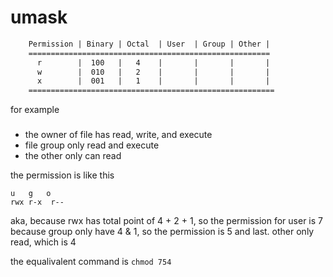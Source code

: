 # umask

```txt
    Permission | Binary | Octal  | User  | Group | Other |
    ======================================================
      r        |  100   |   4    |       |       |       |
      w        |  010   |   2    |       |       |       |
      x        |  001   |   1    |       |       |       |
    =======================================================
```

for example
###
- the owner of file has read, write, and execute
- file group only read and execute
- the other only can read

the permission is like this
```
u   g   o
rwx r-x  r--
```


aka, because rwx has total point of 4 + 2 + 1, so the permission for user is 7
because group only have 4 & 1, so the permission is 5
and last. other only read, which is 4

the equalivalent command is `chmod 754`